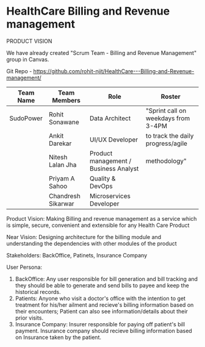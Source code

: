 # HealthCare Billing and Revenue management
PRODUCT VISION

We have already created "Scrum Team - Billing and Revenue Management" group in Canvas.

Git Repo - https://github.com/rohit-njit/HealthCare---Billing-and-Revenue-management/

|Team Name    |Team Members         |Role                                    |Roster                               |
|-------------|---------------------|----------------------------------------|-------------------------------------|
|SudoPower    |Rohit Sonawane       |Data Architect                          |"Sprint call on weekdays from 3-4PM  |
|             |Ankit Darekar        |UI/UX Developer                         | to track the daily progress/agile   |
|             |Nitesh Lalan Jha     |Product management / Business Analyst   | methodology"                        |
|             |Priyam A Sahoo       |Quality & DevOps                        |                                     |
|             |Chandresh Sikarwar   |Microservices Developer                 |                                     |


Product Vision: Making Billing and revenue management as a service which is simple, secure, convenient and extensible for any Health Care Product

Near Vision: Designing architecture for the billing module and understanding the dependencies with other modules of the product

Stakeholders: BackOffice, Patinets, Insurance Company

User Persona:
1. BackOffice: Any user responsible for bill generation and bill tracking and they should be able to generate and send bills to payee and keep the historical records.
2. Patients: Anyone who visit a doctor's office with the intention to get treatment for his/her ailment and recieve's billing information based on their encounters; Patient can also see information/details about their prior visits.
3. Insurance Company: Insurer responsible for paying off patient's bill payment. Insurance company should recieve billing information based on Insurance taken by the patient.


